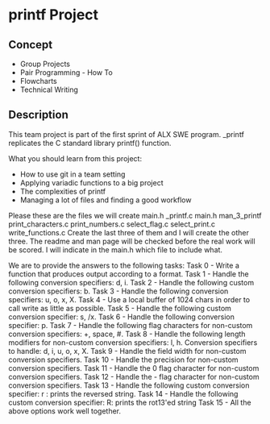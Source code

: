# printf Project
## Concept
* Group Projects
* Pair Programming - How To
* Flowcharts
* Technical Writing

## Description
This team project is part of the first sprint of ALX SWE program. _printf replicates the C standard library printf() function.

What you should learn from this project:

* How to use git in a team setting
* Applying variadic functions to a big project
* The complexities of printf
* Managing a lot of files and finding a good workflow

Please these are the files we will create
main.h
_printf.c
main.h
man_3_printf
print_characters.c
print_numbers.c
select_flag.c
select_print.c
write_functions.c
Create the last three of them and I will create the other three. The readme and man page will be checked before the real work will be scored. I will indicate in the main.h which file to include what.

We are to provide the answers to the following tasks:
Task 0 - Write a function that produces output according to a format.
Task 1 - Handle the following conversion specifiers: d, i.
Task 2 - Handle the following custom conversion specifiers: b.
Task 3 - Handle the following conversion specifiers: u, o, x, X.
Task 4 - Use a local buffer of 1024 chars in order to call write as little as possible.
Task 5 - Handle the following custom conversion specifier: s, /x.
Task 6 - Handle the following conversion specifier: p.
Task 7 - Handle the following flag characters for non-custom conversion specifiers: +, space, #.
Task 8 - Handle the following length modifiers for non-custom conversion specifiers: l, h. Conversion specifiers to handle: d, i, u, o, x, X.
Task 9 - Handle the field width for non-custom conversion specifiers.
Task 10 - Handle the precision for non-custom conversion specifiers.
Task 11 - Handle the 0 flag character for non-custom conversion specifiers.
Task 12 - Handle the - flag character for non-custom conversion specifiers.
Task 13 - Handle the following custom conversion specifier: r : prints the reversed string.
Task 14 - Handle the following custom conversion specifier: R: prints the rot13'ed string
Task 15 - All the above options work well together.
